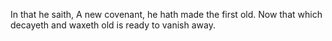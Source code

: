In that he saith, A new covenant, he hath made the first old. Now that which decayeth and waxeth old is ready to vanish away.
